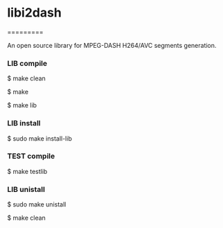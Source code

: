 <h1>libi2dash</h1>
=========

An open source library for MPEG-DASH H264/AVC segments generation.

<h3>LIB compile</h3>
$ make clean

$ make

$ make lib


<h3>LIB install</h3>
$ sudo make install-lib


<h3>TEST compile</h3>
$ make testlib


<h3>LIB unistall</h3>
$ sudo make unistall

$ make clean
